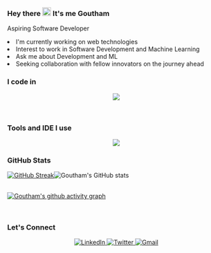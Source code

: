 <h3>Hey there <img src="https://raw.githubusercontent.com/aemmadi/aemmadi/master/wave.gif" width="20"> It's me Goutham</h3>
<p>Aspiring Software Developer</p>  

<li>I'm currently working on web technologies</li>
<li>Interest to work in Software Development and Machine Learning</li>
<li>Ask me about Development and ML</li>
<li>Seeking collaboration with fellow innovators on the journey ahead</li>

<h3>I code in</h3>
<p align="center">
  <a href="https://skillicons.dev">
    <img src="https://skillicons.dev/icons?i=java,py,c,html,css,js,react,spring,dart,firebase,flutter,git,github,mysql,postgres,maven,postman" />
  </a>
</p>

<!--   <img src="https://img.shields.io/badge/python-3670A0?style=for-the-badge&logo=python&logoColor=ffdd54" alt="Python">
  <img src="https://img.shields.io/badge/java-%23ED8B00.svg?style=for-the-badge&logo=openjdk&logoColor=white" alt="Java">
  <img src='https://img.shields.io/badge/Flutter-%2302569B.svg?style=for-the-badge&logo=Flutter&logoColor=white' alt='flutter'>
  <img src="https://img.shields.io/badge/html5-%23E34F26.svg?style=for-the-badge&logo=html5&logoColor=white" alt="HTML">
  <img src="https://img.shields.io/badge/css3-%231572B6.svg?style=for-the-badge&logo=css3&logoColor=white" alt="CSS">
  <img src='https://img.shields.io/badge/tailwindcss-%2338B2AC.svg?style=for-the-badge&logo=tailwind-css&logoColor=white' alt='tailwind'>
  <img src="https://img.shields.io/badge/javascript-%23323330.svg?style=for-the-badge&logo=javascript&logoColor=%23F7DF1E" alt="Javascript">
  <img src="https://img.shields.io/badge/dart-%230175C2.svg?style=for-the-badge&logo=dart&logoColor=white" alt="dart">
  <img src='https://img.shields.io/badge/mysql-4479A1.svg?style=for-the-badge&logo=mysql&logoColor=white' alt='mysql'>
  <img src='https://img.shields.io/badge/git-%23F05033.svg?style=for-the-badge&logo=git&logoColor=white' alt='git'> -->
<br>
<h3>Tools and IDE I use</h3>
<p align="center">
  <a href="https://skillicons.dev">
    <img src="https://skillicons.dev/icons?i=vscode,pycharm,idea,androidstudio,eclipse"/>
  </a>
</p>
<h3>GitHub Stats</h3>
<div style="display: flex; flex-direction: row;">
  <a href="https://git.io/streak-stats">
    <img src="https://streak-stats.demolab.com?user=GouthamKumar025&theme=radical&hide_border=false&date_format=j%20M%5B%20Y%5D" alt="GitHub Streak" />
  </a>
  
  <img src="https://github-readme-stats.vercel.app/api?username=Gouthamkumar025&show_icons=true&theme=radical" alt="Goutham's GitHub stats"/>
</div>

<br>

[![Goutham's github activity graph](https://github-readme-activity-graph.vercel.app/graph?username=Gouthamkumar025&theme=rogue)](https://github.com/Gouthamkumar025/github-readme-activity-graph)

<br>
<h3>Let's Connect</h3>
<p align="center">
   <a href="https://www.linkedin.com/in/goutham-kumar-s-65a635224/" target="_blank">
    <img src="https://img.shields.io/badge/linkedin-%230077B5.svg?style=for-the-badge&logo=linkedin&logoColor=white" alt="LinkedIn">
  </a>
   <a href="https://twitter.com/goutham025">
    <img src="https://img.shields.io/badge/X-%23000000.svg?style=for-the-badge&logo=X&logoColor=white" alt="Twitter">
  </a>
    <a href="mailto:goutham4716@gmail.com">
    <img src="https://img.shields.io/badge/Gmail-D14836?style=for-the-badge&logo=gmail&logoColor=white" alt="Gmail">
  </a>
</p>

